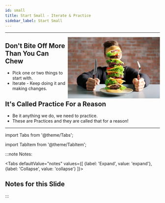 ```yaml
---
id: small
title: Start Small - Iterate & Practice
sidebar_label: Start Small
---
```

___

<img src='../../img/transform/burger.jpg' alt="Transformation" align="right" width="300"/>

## Don't Bite Off More Than You Can Chew

- Pick one or two things to start with.
- Iterate - Keep doing it and making changes.

## It's Called Practice For a Reason

- Be it anything we do, we need to practice.
- These are Practices and they are called that for a reason!

___

import Tabs from '@theme/Tabs';

import TabItem from '@theme/TabItem';

:::note Notes:

<Tabs
  defaultValue="notes"
  values={[
    {label: 'Expand', value: 'expand'},
    {label: 'Collapse', value: 'collapse'}
  ]}>
  <TabItem value="expand">

## Notes for this Slide

  </TabItem>
</Tabs>

:::